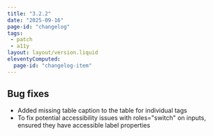 ```yaml
---
title: "3.2.2"
date: "2025-09-16"
page-id: "changelog"
tags: 
 - patch
 - a11y
layout: layout/version.liquid
eleventyComputed:
  page-id: "changelog-item"
---
```

## Bug fixes
- Added missing table caption to the table for individual tags
- To fix potential accessibility issues with roles="switch" on inputs, ensured they have accessible label properties